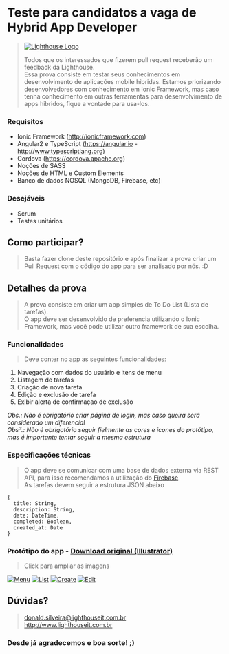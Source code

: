 # Teste para candidatos a vaga de Hybrid App Developer

> [![Lighthouse Logo](http://i.imgur.com/c5f1f6O.png)](http://www.lighthouseit.com.br)
>
> Todos que os interessados que fizerem pull request receberão um feedback da Lighthouse.<br>
> Essa prova consiste em testar seus conhecimentos em desenvolvimento de aplicações mobile hibridas.
> Estamos priorizando desenvolvedores com conhecimento em Ionic Framework, mas caso tenha conhecimento em outras ferramentas para desenvolvimento de apps hibridos, fique a vontade para usa-los.

### Requisitos
- Ionic Framework (http://ionicframework.com)
- Angular2 e TypeScript (https://angular.io - http://www.typescriptlang.org)
- Cordova (https://cordova.apache.org)
- Noções de SASS
- Noções de HTML e Custom Elements
- Banco de dados NOSQL (MongoDB, Firebase, etc)

### Desejáveis
- Scrum
- Testes unitários

## Como participar?
> Basta fazer clone deste repositório e após finalizar a prova criar um Pull Request com o código do app para ser analisado por nós. :D

## Detalhes da prova
> A prova consiste em criar um app simples de To Do List (Lista de tarefas). <br>
> O app deve ser desenvolvido de preferencia utilizando o Ionic Framework, mas você pode utilizar outro framework de sua escolha. <br>

### Funcionalidades
> Deve conter no app as seguintes funcionalidades:

1. Navegação com dados do usuário e itens de menu
1. Listagem de tarefas
2. Criação de nova tarefa
4. Edição e exclusão de tarefa
5. Exibir alerta de confirmaçao de exclusão

*Obs.: Não é obrigatório criar página de login, mas caso queira será considerado um diferencial* <br>
*Obs².: Não é obrigatório seguir fielmente as cores e icones do protótipo, mas é importante tentar seguir a mesma estrutura*

### Especificações técnicas
> O app deve se comunicar com uma base de dados externa via REST API, para isso recomendamos a utilização do [Firebase](https://firebase.google.com). <br>
> As tarefas devem seguir a estrutura JSON abaixo

```
{
  title: String,
  description: String,
  date: DateTime,
  completed: Boolean,
  created_at: Date
}
```

### Protótipo do app - [Download original (Illustrator)](https://drive.google.com/file/d/0B9Aiq9BEssq0WU5GaVB6dkYzUHM/view?usp=sharing)
> Click para ampliar as imagens <br>

[![Menu](http://i.imgur.com/U443Ore.jpg)](http://i.imgur.com/Zpj5lwj.png)
[![List](http://i.imgur.com/Eb88PkA.jpg)](http://i.imgur.com/0zihnYm.png)
[![Create](http://i.imgur.com/KacMBSo.jpg)](http://i.imgur.com/6Fb53k7.png)
[![Edit](http://i.imgur.com/Wf478tT.jpg)](http://i.imgur.com/gL8OMVF.png)

## Dúvidas?
> donald.silveira@lighthouseit.com.br <br>
> http://www.lighthouseit.com.br

### Desde já agradecemos e boa sorte! ;)
